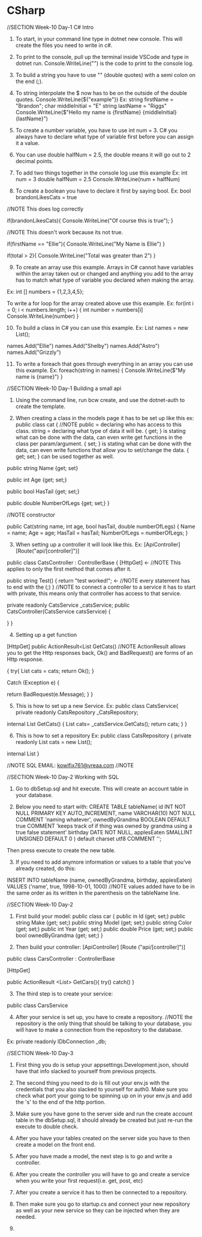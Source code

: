 # CSharp

//SECTION Week-10 Day-1 C# Intro

1) To start, in your command line type in dotnet new console. This will create the files you need to write in c#.

2) To print to the console, pull up the terminal inside VSCode and type in dotnet run. Console.WriteLine("") is the code to print to the console log.

3) To build a string you have to use "" (double quotes) with a semi colon on the end (;).

4) To string interpolate the $ now has to be on the outside of the double quotes. Console.WriteLine(${"example"})
  Ex:
  string firstName = "Brandon";
  char middleInitial = "E"
  string lastName = "Riggs"
  Console.WriteLine($"Hello my name is {firstName} {middleInitial} {lastName}")

  5) To create a number variable, you have to use int num = 3. C# you always have to declare what type of variable first before you can assign it a value.

  6) You can use double halfNum = 2.5, the double means it will go out to 2 decimal points.

  7) To add two things together in the console log use this example
    Ex:
    int num = 3
    double halfNum = 2.5
  Console.WriteLine(num + halfNum)

  8) To create a boolean you have to declare it first by saying bool.
  Ex:
    bool brandonLikesCats = true

//NOTE This does log correctly

  if(brandonLikesCats){
    Console.WriteLine("Of course this is true");
  }

//NOTE This doesn't work because its not true.

  if(firstName == "Ellie"){
    Console.WriteLine("My Name is Ellie")
  }

  if(total > 2){
    Console.WriteLine("Total was greater than 2")
  }

9) To create an array use this example. Arrays in C# cannot have variables within the array taken out or changed and anything you add to the array has to match what type of variable you declared when making the array.

Ex:
  int [] numbers = {1,2,3,4,5};

To write a for loop for the array created above use this example.
Ex:
 for(int i = 0; i < numbers.length; i++)
 {
  int number = numbers[i]
  Console.WriteLine(number)
 }

10) To build a class in C# you can use this example.
  Ex:
List<string> names = new List<string>();

names.Add("Ellie")
names.Add("Shelby")
names.Add("Astro")
names.Add("Grizzly")

11) To write a foreach that goes through everything in an array you can use this example.
  Ex:
foreach(string in names)
{
  Console.WriteLine($"My name is {name}")
}

//SECTION Week-10 Day-1 Building a small api

1) Using the command line, run bcw create, and use the dotnet-auth to create the template.

2) When creating a class in the models page it has to be set up like this
  ex:
public class cat
{
  //NOTE public = declaring who has access to this class. string = declaring what type of data it will be. { get; } is stating what can be done with the data, can even write get functions in the class per param/argument. { set; } is stating what can be done with the data, can even write functions that allow you to set/change the data. { get; set; } can be used together as well.

public string Name {get; set}

public int Age {get; set;}

public bool HasTail {get; set;}

public double NumberOfLegs {get; set;}
}

//NOTE constructor

public Cat(string name, int age, bool hasTail, double numberOfLegs)
{
Name = name;
Age = age;
HasTail = hasTail;
NumberOfLegs = numberOfLegs;
}

3) When setting up a controller it will look like this.
  Ex:
[ApiController]
[Route("api/[controller]")]

public class CatsController : ControllerBase
{
[HttpGet] <- //NOTE This applies to only the first method that comes after it.

public string Test()
{
  return "test worked!"; <- //NOTE every statement has to end with the (;)
}
//NOTE to connect a controller to a service it has to start with private, this means only that controller has access to that service.

private readonly CatsService _catsService;
public CatsController(CatsService catsService)
{

}
}

4) Setting up a get function

[HttpGet]
public ActionResult<List<Cat> GetCats() //NOTE ActionResult allows you to get the Http responses back, Ok() and BadRequest() are forms of an Http response.

{
try{
  List<Cat> cats = cats;
  return Ok();
}

Catch (Exception e)
{

  return BadRequest(e.Message);
}
}

5) This is how to set up a new Service.
  Ex:
public class CatsService{
private readonly CatsRepository _CatsRepository;

internal List<Cat> GetCats()
{
List<Cats> cats= _catsService.GetCats();
return cats;
}
}


6) This is how to set a repository
 Ex:
public class CatsRepository
{
  private readonly List<Cat> cats = new List<Cat>();

  internal List<Cat> 
}

//NOTE 
SQL EMAIL: kowifix761@vreaa.com
//NOTE

//SECTION Week-10 Day-2 Working with SQL

1) Go to dbSetup.sql and hit execute. This will create an account table in your database.

2) Below you need to start with:
CREATE TABLE tableName(
  id INT NOT NULL PRIMARY KEY AUTO_INCREMENT,
  name VARCHAR(10) NOT NULL COMMENT 'naming whatever',
  ownedByGrandma BOOLEAN DEFAULT true COMMENT 'keeps track of if thing was owned by grandma using a true false statement'
  birthday DATE NOT NULL,
  applesEaten SMALLINT UNSIGNED DEFAULT 0
) default charset utf8 COMMENT '';

Then press execute to create the new table.

3) If you need to add anymore information or values to a table that you've already created, do this:

INSERT INTO
tableName (name, ownedByGrandma, birthday, applesEaten)
VALUES ('name', true, 1998-10-01, 1000)
//NOTE values added have to be in the same order as its written in the parenthesis on the tableName line.

//SECTION Week-10 Day-2

1) First build your model:
public class car
{
  public in Id (get; set;)
  public string Make (get; set;)
  public string Model (get; set;)
  public string Color (get; set;)
  public int Year (get; set;)
  public double Price (get; set;)
  public bool ownedByGrandma (get; set;)
}

2) Then build your controller:
[ApiController]
[Route ("api/[controller]")]

public class CarsController : ControllerBase

[HttpGet]

public ActionResult <List<Car>> GetCars(){
try()
catch()
}


3) The third step is to create your service:

public class CarsService





4) After your service is set up, you have to create a repository. 
//NOTE the repository is the only thing that should be talking to your database, you will have to make a connection from the repository to the database.

Ex:
private readonly IDbConnection _db;

//SECTION Week-10 Day-3

1) First thing you do is setup your appsettings.Development.json, should have that info slacked to yourself from previous projects.

2) The second thing you need to do is fill out your env.js with the credentials that you also slacked to yourself for auth0. Make sure you check what port your going to be spinning up on in your env.js and add the 's' to the end of the http portion.


3) Make sure you have gone to the server side and run the create account table in the dbSetup.sql, it should already be created but just re-run the execute to double check.

4) After you have your tables created on the server side you have to then create a model on the front end.

5) After you have made a model, the next step is to go and write a controller.

6) After you create the controller you will have to go and create a service when you write your first request(i.e. get, post, etc)

7) After you create a service it has to then be connected to a repository.

8) Then make sure you go to startup.cs and connect your new repository as well as your new service so they can be injected when they are needed.

9) 

